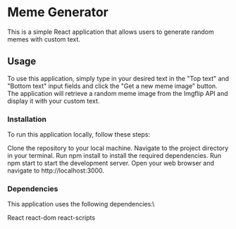 # Meme Generator

This is a simple React application that allows users to generate random memes with custom text.

## Usage

To use this application, simply type in your desired text in the "Top text" and "Bottom text" input fields and click the "Get a new meme image" button. The application will retrieve a random meme image from the Imgflip API and display it with your custom text.

### Installation

To run this application locally, follow these steps:

Clone the repository to your local machine.
Navigate to the project directory in your terminal.
Run npm install to install the required dependencies.
Run npm start to start the development server.
Open your web browser and navigate to http://localhost:3000.

### Dependencies

This application uses the following dependencies:\

React
react-dom
react-scripts
